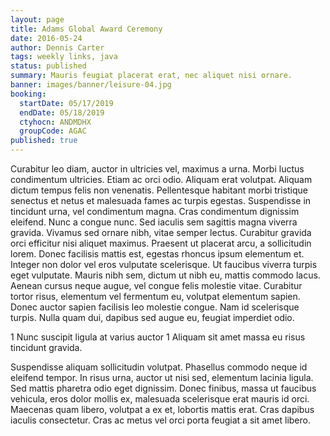 ```yaml
---
layout: page
title: Adams Global Award Ceremony
date: 2016-05-24
author: Dennis Carter
tags: weekly links, java
status: published
summary: Mauris feugiat placerat erat, nec aliquet nisi ornare.
banner: images/banner/leisure-04.jpg
booking:
  startDate: 05/17/2019
  endDate: 05/18/2019
  ctyhocn: ANDMDHX
  groupCode: AGAC
published: true
---
```

Curabitur leo diam, auctor in ultricies vel, maximus a urna. Morbi luctus condimentum ultricies. Etiam ac orci odio. Aliquam erat volutpat. Aliquam dictum tempus felis non venenatis. Pellentesque habitant morbi tristique senectus et netus et malesuada fames ac turpis egestas. Suspendisse in tincidunt urna, vel condimentum magna.
Cras condimentum dignissim eleifend. Nunc a congue nunc. Sed iaculis sem sagittis magna viverra gravida. Vivamus sed ornare nibh, vitae semper lectus. Curabitur gravida orci efficitur nisi aliquet maximus. Praesent ut placerat arcu, a sollicitudin lorem. Donec facilisis mattis est, egestas rhoncus ipsum elementum et. Integer non dolor vel eros vulputate scelerisque. Ut faucibus viverra turpis eget vulputate. Mauris nibh sem, dictum ut nibh eu, mattis commodo lacus. Aenean cursus neque augue, vel congue felis molestie vitae. Curabitur tortor risus, elementum vel fermentum eu, volutpat elementum sapien. Donec auctor sapien facilisis leo molestie congue. Nam id scelerisque turpis. Nulla quam dui, dapibus sed augue eu, feugiat imperdiet odio.

1 Nunc suscipit ligula at varius auctor
1 Aliquam sit amet massa eu risus tincidunt gravida.

Suspendisse aliquam sollicitudin volutpat. Phasellus commodo neque id eleifend tempor. In risus urna, auctor ut nisi sed, elementum lacinia ligula. Sed mattis pharetra odio eget dignissim. Donec finibus, massa ut faucibus vehicula, eros dolor mollis ex, malesuada scelerisque erat mauris id orci. Maecenas quam libero, volutpat a ex et, lobortis mattis erat. Cras dapibus iaculis consectetur. Cras ac metus vel orci porta feugiat a sit amet libero.
